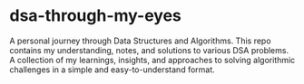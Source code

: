 # dsa-through-my-eyes
A personal journey through Data Structures and Algorithms. This repo contains my understanding, notes, and solutions to various DSA problems. A collection of my learnings, insights, and approaches to solving algorithmic challenges in a simple and easy-to-understand format.
